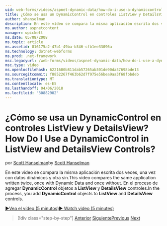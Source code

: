 ```yaml
---
uid: web-forms/videos/aspnet-dynamic-data/how-do-i-use-a-dynamiccontrol-in-listview-and-detailsview-controls
title: ¿Cómo se usa un DynamicControl en controles ListView y DetailsView? | Microsoft Docs
author: shanselman
description: En este vídeo se compara la misma aplicación escrita dos veces, una vez con datos dinámicos y otra sin. En el proceso, se agregan objetos de DynamicControl a ListView un...
ms.author: aspnetcontent
manager: wpickett
ms.date: 05/08/2008
ms.topic: article
ms.assetid: 816175a2-47b1-49ba-b346-cfb1ee33096a
ms.technology: dotnet-webforms
ms.prod: .net-framework
msc.legacyurl: /web-forms/videos/aspnet-dynamic-data/how-do-i-use-a-dynamiccontrol-in-listview-and-detailsview-controls
msc.type: video
ms.openlocfilehash: 6221600b811dab57265ab301de90da37698bde13
ms.sourcegitcommit: f8852267f463b62d7f975e56bea9aa3f68fbbdeb
ms.translationtype: MT
ms.contentlocale: es-ES
ms.lasthandoff: 04/06/2018
ms.locfileid: "30882902"
---
```

<a name="how-do-i-use-a-dynamiccontrol-in-listview-and-detailsview-controls"></a><span data-ttu-id="38105-105">¿Cómo se usa un DynamicControl en controles ListView y DetailsView?</span><span class="sxs-lookup"><span data-stu-id="38105-105">How Do I Use a DynamicControl in ListView and DetailsView Controls?</span></span>
====================
<span data-ttu-id="38105-106">por [Scott Hanselman](https://github.com/shanselman)</span><span class="sxs-lookup"><span data-stu-id="38105-106">by [Scott Hanselman](https://github.com/shanselman)</span></span>

<span data-ttu-id="38105-107">En este vídeo se compara la misma aplicación escrita dos veces, una vez con datos dinámicos y otra sin.</span><span class="sxs-lookup"><span data-stu-id="38105-107">This video compares the same application written twice, once with Dynamic Data and once without.</span></span> <span data-ttu-id="38105-108">En el proceso de agregar **DynamicControl** objetos a **ListView** y **DetailsView** controles.</span><span class="sxs-lookup"><span data-stu-id="38105-108">In the process, you add **DynamicControl** objects to **ListView** and **DetailsView** controls.</span></span>

[<span data-ttu-id="38105-109">&#9654;Vea el vídeo (5 minutos)</span><span class="sxs-lookup"><span data-stu-id="38105-109">&#9654; Watch video (5 minutes)</span></span>](https://channel9.msdn.com/Blogs/ASP-NET-Site-Videos/how-do-i-use-a-dynamiccontrol-in-listview-and-detailsview-controls)

> [!div class="step-by-step"]
> <span data-ttu-id="38105-110">[Anterior](how-do-i-display-unknown-datatypes.md)
> [Siguiente](getting-started-with-dynamic-data.md)</span><span class="sxs-lookup"><span data-stu-id="38105-110">[Previous](how-do-i-display-unknown-datatypes.md)
[Next](getting-started-with-dynamic-data.md)</span></span>

